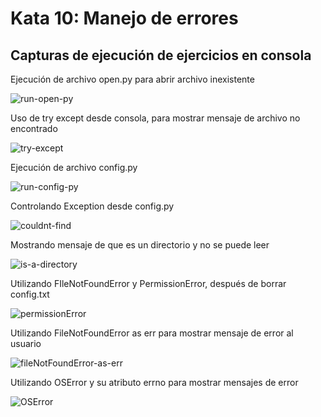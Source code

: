 # Kata 10: Manejo de errores

## Capturas de ejecución de ejercicios en consola

Ejecución de archivo open.py para abrir archivo inexistente

![run-open-py](./Capturas/run-open_py.png)

Uso de try except desde consola, para mostrar mensaje de archivo no encontrado

![try-except](./Capturas/try-except.png)

Ejecución de archivo config.py

![run-config-py](./Capturas/run-config_py.png)

Controlando Exception desde config.py

![couldnt-find](./Capturas/couldnt-find.png)

Mostrando mensaje de que es un directorio y no se puede leer

![is-a-directory](./Capturas/is-a-directory.png)

Utilizando FIleNotFoundError y PermissionError, después de borrar config.txt

![permissionError](./Capturas/PermissionError.png)

Utilizando FileNotFoundError as err para mostrar mensaje de error al usuario

![fileNotFoundError-as-err](./Capturas/FileNotFoundError-as-err.png)

Utilizando OSError y su atributo errno para mostrar mensajes de error

![OSError](./Capturas/OSError.png)

